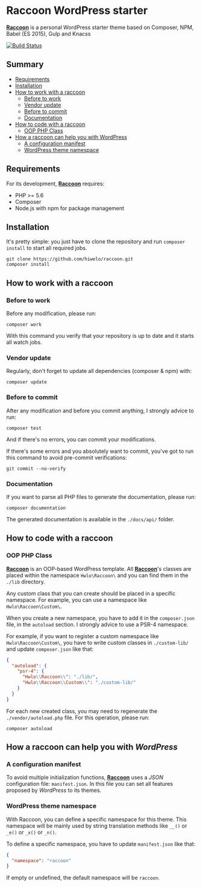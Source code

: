# Raccoon WordPress starter
**[Raccoon](https://github.com/hiwelo/raccoon/)** is a personal WordPress starter theme based on Composer, NPM, Babel (ES 2015), Gulp and Knacss

[![Build Status](https://travis-ci.org/hiwelo/raccoon.svg?branch=develop)](https://travis-ci.org/hiwelo/raccoon)


## Summary
  - [Requirements](#requirements)
  - [Installation](#installation)
  - [How to work with a raccoon](#how-to-work-with-a-raccoon)
    - [Before to work](#before-to-work)
    - [Vendor update](#vendor-update)
    - [Before to commit](#before-to-commit)
    - [Documentation](#documentation)
  - [How to code with a raccoon](#how-to-code-with-a-raccoon)
    - [OOP PHP Class](#oop-php-class)
  - [How a raccoon can help you with WordPress](#how-a-raccoon-can-help-you-with-wordpress)
    - [A configuration manifest](#a-configuration-manifest)
    - [WordPress theme namespace](#wordpress-theme-namespace)


## Requirements
For its development, **[Raccoon](https://github.com/hiwelo/raccoon/)** requires:
  - PHP >= 5.6
  - Composer
  - Node.js with npm for package management


## Installation
It's pretty simple: you just have to clone the repository and run `composer install`
to start all required jobs.
```
git clone https://github.com/hiwelo/raccoon.git
composer install
```


## How to work with a raccoon

### Before to work
Before any modification, please run:
```
composer work
```
With this command you verify that your repository is up to date and it starts all
watch jobs.

### Vendor update
Regularly, don't forget to update all dependencies (composer & npm) with:
```
composer update
```

### Before to commit
After any modification and before you commit anything, I strongly advice to run:
```
composer test
```
And if there's no errors, you can commit your modifications.

If there's some errors and you absolutely want to commit, you've got to run this command
to avoid pre-commit verifications:
```
git commit --no-verify
```

### Documentation
If you want to parse all PHP files to generate the documentation, please run:
```
composer documentation
```
The generated documentation is available in the `./docs/api/` folder.


## How to code with a raccoon

### OOP PHP Class
**[Raccoon](https://github.com/hiwelo/raccoon/)** is an OOP-based WordPress template.
All **[Raccoon](https://github.com/hiwelo/raccoon/)**'s classes are placed within the namespace `Hwlo\Raccoon\` and you can find them in the `./lib` directory.

Any custom class that you can create should be placed in a specific namespace.
For example, you can use a namespace like `Hwlo\Raccoon\Custom\`.

When you create a new namespace, you have to add it in the `composer.json` file, in the `autoload` section.
I strongly advice to use a PSR-4 namespace.

For example, if you want to register a custom namespace like `Hwlo\Raccoon\Custom\`, you have to write custom classes in `./custom-lib/` and update `composer.json` like that:
```json
{
  "autoload": {
    "psr-4": {
      "Hwlo\\Raccoon\\": "./lib/",
      "Hwlo\\Raccoon\\Custom\\": "./custom-lib/"
    }
  }
}
```

For each new created class, you may need to regenerate the `./vendor/autoload.php` file. For this operation, please run:
```
composer autoload
```


## How a raccoon can help you with _WordPress_

### A configuration manifest
To avoid multiple initialization functions, **[Raccoon](https://github.com/hiwelo/raccoon/)** uses a _JSON_ configuration file: `manifest.json`.
In this file you can set all features proposed by _WordPress_ to its themes.

### WordPress theme namespace
With Raccoon, you can define a specific namespace for this theme.
This namespace will be mainly used by string translation methods like `__()` or `_e()` or `_x()` or `_n()`.

To define a specific namespace, you have to update `manifest.json` like that:
```json
{
  "namespace": "raccoon"
}
```
If empty or undefined, the default namespace will be `raccoon`.
